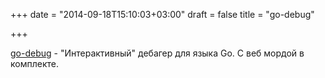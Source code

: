 +++
date = "2014-09-18T15:10:03+03:00"
draft = false
title = "go-debug"

+++

<p><a href="https://github.com/simon-whitehead/go-debug">go-debug</a>&nbsp;- &quot;Интерактивный&quot; дебагер для языка Go. С веб мордой в комплекте.</p>

